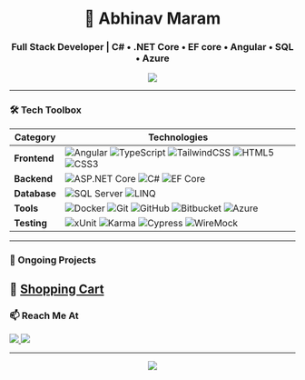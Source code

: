 <h1 align="center">🚀 Abhinav Maram</h1>
<h3 align="center">Full Stack Developer | C# • .NET Core • EF core • Angular • SQL • Azure</h3>

<p align="center">
  <img src="https://readme-typing-svg.demolab.com?font=Fira+Code&size=20&pause=1000&center=true&vCenter=true&width=600&lines=Building+scalable+apps+with+.NET+%26+Angular;Always+learning...+" />
</p>

---

### 🛠 Tech Toolbox

| Category      | Technologies                                                                 |
|---------------|------------------------------------------------------------------------------|
| **Frontend**  | ![Angular](https://img.shields.io/badge/Angular-18+-dd0031?style=flat&logo=angular&logoColor=white) ![TypeScript](https://img.shields.io/badge/TypeScript-3178c6?style=flat&logo=typescript&logoColor=white) ![TailwindCSS](https://img.shields.io/badge/TailwindCSS-38bdf8?style=flat&logo=tailwind-css&logoColor=white) ![HTML5](https://img.shields.io/badge/HTML5-e34f26?style=flat&logo=html5&logoColor=white) ![CSS3](https://img.shields.io/badge/CSS3-1572B6?style=flat&logo=css3&logoColor=white) |
| **Backend**   | ![ASP.NET Core](https://img.shields.io/badge/ASP.NET_Core-512bd4?style=flat&logo=.net&logoColor=white) ![C#](https://img.shields.io/badge/C%23-239120?style=flat&logo=c-sharp&logoColor=white) ![EF Core](https://img.shields.io/badge/EF_Core-512bd4?style=flat&logo=dotnet&logoColor=white) |
| **Database**  | ![SQL Server](https://img.shields.io/badge/SQL_Server-cc2927?style=flat&logo=microsoft-sql-server&logoColor=white) ![LINQ](https://img.shields.io/badge/LINQ-0078D4?style=flat&logo=code&logoColor=white) |
| **Tools**     | ![Docker](https://img.shields.io/badge/Docker-2496ed?style=flat&logo=docker&logoColor=white) ![Git](https://img.shields.io/badge/Git-f05032?style=flat&logo=git&logoColor=white) ![GitHub](https://img.shields.io/badge/GitHub-181717?style=flat&logo=github&logoColor=white) ![Bitbucket](https://img.shields.io/badge/Bitbucket-0052CC?style=flat&logo=bitbucket&logoColor=white) ![Azure](https://img.shields.io/badge/Azure-0078d4?style=flat&logo=microsoft-azure&logoColor=white) |
| **Testing**   | ![xUnit](https://img.shields.io/badge/xUnit-007ACC?style=flat&logo=.net&logoColor=white) ![Karma](https://img.shields.io/badge/Karma-E94E32?style=flat&logo=karma&logoColor=white) ![Cypress](https://img.shields.io/badge/Cypress-17202C?style=flat&logo=cypress&logoColor=white) ![WireMock](https://img.shields.io/badge/WireMock-222222?style=flat&logo=code&logoColor=white) |

---

### 🌟 Ongoing Projects

📌 **[Shopping Cart](https://github.com/AbhinavMaram/shoppingCart)**  
---

### 📫 Reach Me At

<p>
  <a href="mailto:maramabhi2309@outlook.com">
    <img src="https://img.shields.io/badge/Outlook-0078D4?style=for-the-badge&logo=microsoft-outlook&logoColor=white" />
  </a>
  <a href="https://github.com/AbhinavMaram" target="_blank">
    <img src="https://img.shields.io/badge/GitHub-100000?style=for-the-badge&logo=github&logoColor=white" />
  </a>
</p>

---

<p align="center">
  <img src="https://capsule-render.vercel.app/api?type=waving&color=gradient&height=120&section=footer"/>
</p>
